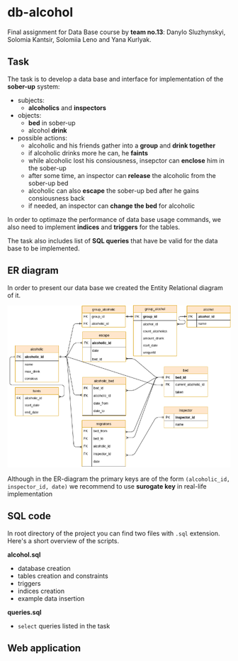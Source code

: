 # db-alcohol
Final assignment for Data Base course by **team no.13**: Danylo Sluzhynskyi, Solomia Kantsir, Solomiia Leno and Yana Kurlyak.

## Task
The task is to develop a data base and interface for implementation of the **sober-up** system:

* subjects:
  * **alcoholics** and **inspectors**
* objects:
  * **bed** in sober-up
  * alcohol **drink**
* possible actions:
  * alcoholic and his friends gather into a **group** and **drink together**
  * if alcoholic drinks more he can, he **faints**
  * while alcoholic lost his consiousness, insepctor can **enclose** him in the sober-up
  * after some time, an inspector can **release** the alcoholic from the sober-up bed
  * alcoholic can also **escape** the sober-up bed after he gains consiousness back
  * if needed, an inspector can **change the bed** for alcoholic

In order to optimaze the performance of data base usage commands, we also need to implement **indices** and **triggers** for the tables.

The task also includes list of **SQL queries** that have be valid for the data base to be implemented.


## ER diagram
In order to present our data base we created the Entity Relational diagram of it.


![Entity Relational diagram of our solution](https://github.com/sol4ik/db-alcohol/blob/master/diagram.png)

Although in the ER-diagram the primary keys are of the form `(alcoholic_id, inspector_id, date)` we recommend to use **surogate key** in real-life implementation

## SQL code
In root directory of the project you can find two files with `.sql` extension. Here's a short overview of the scripts. 

**alcohol.sql**

* database creation
* tables creation and constraints
* triggers
* indices creation
* example data insertion

**queries.sql**

* `select` queries listed in the task

## Web application
